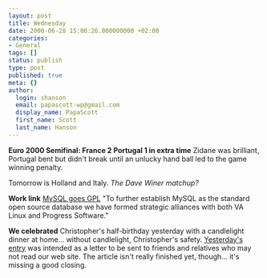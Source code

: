 ```yaml
---
layout: post
title: Wednesday
date: 2000-06-28 15:06:26.000000000 +02:00
categories:
- General
tags: []
status: publish
type: post
published: true
meta: {}
author:
  login: shanson
  email: papascott-wp@gmail.com
  display_name: PapaScott
  first_name: Scott
  last_name: Hanson
---
```

<p><b>Euro 2000 Semifinal: France 2 Portugal 1 in extra time</b> Zidane was brilliant, Portugal bent but didn't break until an unlucky hand ball led to the game winning penalty.</p>
<p>Tomorrow is Holland and Italy. <i>The Dave Winer matchup?</i></p>
<p><b>Work link</b> <a href="http://www.mysql.com/news/article-23.html">MySQL goes GPL</a> "To further establish MySQL as the standard open source database we have formed strategic alliances with both VA Linux and Progress Software."</p>
<p><b>We celebrated</b> Christopher's half-birthday yesterday with a candlelight dinner at home... without candlelight, Christopher's safety. <a href="http://shanson.editthispage.com/2000/06/27">Yesterday's entry</a> was intended as a letter to be sent to friends and relatives who may not read our web site. The article isn't really finished yet, though... it's missing a good closing.</p>
